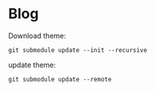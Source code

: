 # Blog

Download theme:

```
git submodule update --init --recursive
```

update theme:

```
git submodule update --remote
```
